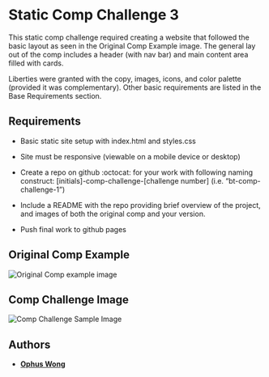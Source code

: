 # Static Comp Challenge 3

This static comp challenge required creating a website that followed the basic layout as seen in the Original Comp Example image. The general lay out of the comp includes a header (with nav bar) and main content area filled with cards.

Liberties were granted with the copy, images, icons, and color palette (provided it was complementary). Other basic requirements are listed in the Base Requirements section. 

## Requirements

* Basic static site setup with index.html and styles.css

* Site must be responsive (viewable on a mobile device or desktop)

* Create a repo on github :octocat: for your work with following naming construct: [initials]-comp-challenge-[challenge number] (i.e. “bt-comp-challenge-1”)

* Include a README with the repo providing brief overview of the project, and images of both the original comp and your version.

* Push final work to github pages



## Original Comp Example

![Original Comp example image](http://frontend.turing.io/assets/images/static-comp-challenge-3.jpg)

## Comp Challenge Image

![Comp Challenge Sample Image](https://i.imgur.com/oxWX893.png)

## Authors

* [**Ophus Wong**](https://github.com/OphDub)
